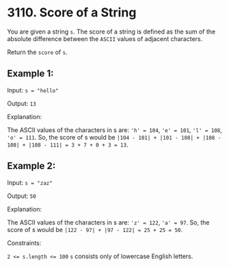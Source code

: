 # 3110. Score of a String
You are given a string `s`. The score of a string is defined as the sum of the absolute difference between the `ASCII` values of adjacent characters.

Return the `score` of `s`.

## Example 1:

Input: `s = "hello"`

Output: `13`

Explanation:

The ASCII values of the characters in s are: `'h' = 104`, `'e' = 101`, `'l' = 108`, `'o' = 111`. So, the score of s would be `|104 - 101| + |101 - 108| + |108 - 108| + |108 - 111| = 3 + 7 + 0 + 3 = 13`.

## Example 2:

Input: `s = "zaz"`

Output: `50`

Explanation:

The ASCII values of the characters in s are: `'z' = 122`, `'a' = 97`. So, the score of s would be `|122 - 97| + |97 - 122| = 25 + 25 = 50`.



Constraints:

`2 <= s.length <= 100`
`s` consists only of lowercase English letters.

